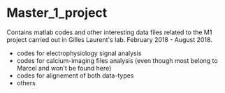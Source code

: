 # Master_1_project
Contains matlab codes and other interesting data files related to the M1 project carried out in Gilles Laurent's lab. February 2018 - August 2018.

  - codes for electrophysiology signal analysis
  - codes for calcium-imaging files analysis (even though most belong to Marcel and won't be found here)
  - codes for alignement of both data-types
  - others
  
